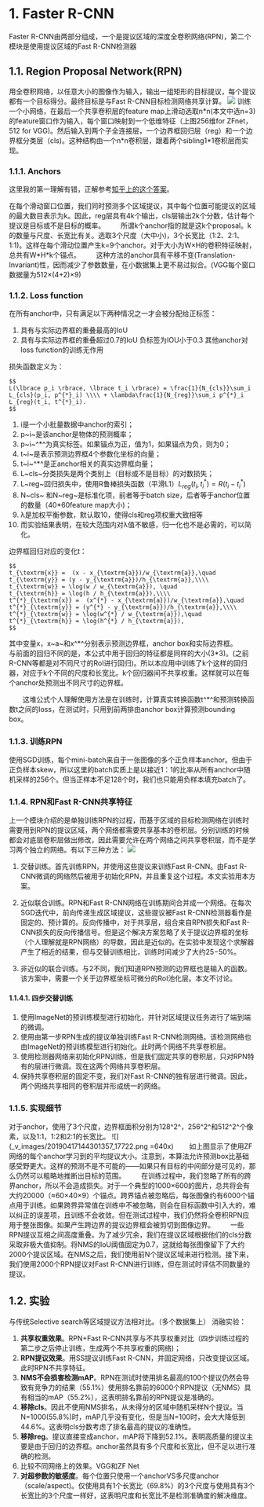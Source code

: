 # 1. Faster R-CNN
Faster R-CNN由两部分组成，一个是提议区域的深度全卷积网络(RPN)，第二个模块是使用提议区域的Fast R-CNN检测器
## 1.1. Region Proposal Network(RPN)
用全卷积网络，以任意大小的图像作为输入，输出一组矩形的目标提议，每个提议都有一个目标得分。最终目标是与Fast R-CNN目标检测网络共享计算。
![](_v_images/20190413201518876_22375.png)
训练一个小网络，在最后一个共享卷积层的feature map上滑动选取n\*n(本文中选n=3)的feature窗口作为输入，每个窗口映射到一个低维特征（上图256维for ZFnet，512 for VGG)。然后输入到两个子全连接层，一个边界框回归层（reg）和一个边界框分类层（cls)。这种结构由一个n\*n卷积层，跟着两个sibling1\*1卷积层而实现。
### 1.1.1. Anchors
这里我的第一理解有错，正解参考[知乎上的这个答案](https://www.zhihu.com/question/42205480/answer/525212289)。

在每个滑动窗口位置，我们同时预测多个区域提议，其中每个位置可能提议的区域的最大数目表示为k。因此，reg层具有4k个输出，cls层输出2k个分数，估计每个提议是目标或不是目标的概率。
&emsp;&emsp;所谓k个anchor指的就是这k个proposal。k的数量与尺度、长宽比有关。选取3个尺度（大中小)，3个长宽比（1:2、2:1、1:1)。这样在每个滑动位置产生k=9个anchor。对于大小为W×H的卷积特征映射，总共有W\*H\*k个锚点。
&emsp;&emsp;这种方法的anchor具有平移不变(Translation-Invariant)性，因而减少了参数数量，在小数据集上更不易过拟合。(VGG每个窗口数据量为512×(4+2)×9)
### 1.1.2. Loss function
在所有anchor中，只有满足以下两种情况之一才会被分配给正标签：
1. 具有与实际边界框的重叠最高的IoU
2. 具有与实际边界框的重叠超过0.7的IoU 
负标签为IOU小于0.3
其他anchor对loss function的训练无作用

损失函数定义为：
```mathjax
$$
L(\lbrace p_i \rbrace, \lbrace t_i \rbrace) = \frac{1}{N_{cls}}\sum_i L_{cls}(p_i, p^{*}_i) \\\\ + \lambda\frac{1}{N_{reg}}\sum_i p^{*}_i L_{reg}(t_i, t^{*}_i).
$$
```
1. i是一个小批量数据中anchor的索引；
2. p~i~是该anchor是物体的预测概率；
3. p~i~^\*^为真实标签。如果锚点为正，值为1，如果锚点为负，则为0；
4. t~i~是表示预测边界框4个参数化坐标的向量；
5. t~i~^\*^是正anchor相关的真实边界框向量；
6. L~cls~分类损失是两个类别上（目标或不是目标）的对数损失；
7. L~reg~回归损失中，使用R鲁棒损失函数（平滑L1）$L_{reg}(t_i, t^{*}_i)=R(t_i - t^{*}_i)$
8. N~cls~ 和N~reg~是标准化项，前者等于batch size，后者等于anchor位置的数量（40*60feature map大小)；
9. λ是加权平衡参数，默认取10，使得cls和reg项权重大致相等
10. 而实验结果表明，在较大范围内对λ值不敏感，归一化也不是必需的，可以简化。

边界框回归对应的变化t：
```mathjax
$$
t_{\textrm{x}} =  (x - x_{\textrm{a}})/w_{\textrm{a}},\quad
t_{\textrm{y}} = (y - y_{\textrm{a}})/h_{\textrm{a}},\\\\
t_{\textrm{w}} = \log(w / w_{\textrm{a}}), \quad
t_{\textrm{h}} = \log(h / h_{\textrm{a}}),\\\\
t^{*}_{\textrm{x}} =  (x^{*} - x_{\textrm{a}})/w_{\textrm{a}},\quad
t^{*}_{\textrm{y}} = (y^{*} - y_{\textrm{a}})/h_{\textrm{a}},\\\\
t^{*}_{\textrm{w}} = \log(w^{*} / w_{\textrm{a}}),\quad
t^{*}_{\textrm{h}} = \log(h^{*} / h_{\textrm{a}}),
$$
```
其中变量x，x~a~和x^*^分别表示预测边界框，anchor box和实际边界框。
&emsp;&emsp;与前面的回归不同的是，本公式中用于回归的特征都是同样的大小(3\*3)。(之前R-CNN等都是对不同尺寸的RoI进行回归)。所以本应用中训练了k个这样的回归器，对应于k个不同的尺度和长宽比。k个回归器间不共享权重。这样就可以在每个anchor处预测出不同尺寸的边界框。

&emsp;&emsp;这堆公式个人理解使用方法是在训练时，计算真实转换函数t^*^和预测转换函数t之间的loss，在测试时，只用到前两排由anchor box计算预测bounding box。
### 1.1.3. 训练RPN
使用SGD训练，每个mini-batch来自于一张图像的多个正负样本anchor。但由于正负样本skew，所以这里的batch实质上是以接近1：1的比率从所有anchor中随机采样的256个。但当正样本不足128个时，我们也只能用负样本填充batch了。
### 1.1.4. RPN和Fast R-CNN共享特征
上一个模块介绍的是单独训练RPN的过程，而基于区域的目标检测网络在训练时需要用到RPN的提议区域，两个网络都需要共享基本的卷积层。分别训练的时候都会对底层卷积层做出修改，因此需要允许在两个网络之间共享卷积层，而不是学习两个独立的网络。有以下三种方法：
![](_v_images/20190415152754396_19556.png)
1. 交替训练。首先训练RPN，并使用这些提议来训练Fast R-CNN。由Fast R-CNN微调的网络然后被用于初始化RPN，并且重复这个过程。本文实验用本方案。

2. 近似联合训练。RPN和Fast R-CNN网络在训练期间合并成一个网络。在每次SGD迭代中，前向传递生成区域提议，这些提议被Fast R-CNN检测器看作是固定的、预计算的。反向传播中，对于共享层，组合来自RPN损失和Fast R-CNN损失的反向传播信号。但是这个解决方案忽略了关于提议边界框的坐标（个人理解就是RPN网络）的导数，因此是近似的。在实验中发现这个求解器产生了相近的结果，但与交替训练相比，训练时间减少了大约25−50%。

3. 非近似的联合训练。与2不同，我们知道RPN预测的边界框也是输入的函数。该方案中，需要一个关于边界框坐标可微分的RoI池化层。本文不讨论。
#### 1.1.4.1. 四步交替训练
1. 使用ImageNet的预训练模型进行初始化，并针对区域提议任务进行了端到端的微调。
2. 使用由第一步RPN生成的提议单独训练Fast R-CNN检测网络。该检测网络也由ImageNet的预训练模型进行初始化。此时两个网络不共享卷积层。
3. 使用检测器网络来初始化RPN训练，但是我们固定共享的卷积层，只对RPN特有的层进行微调。现在这两个网络共享卷积层。
4. 保持共享卷积层的固定不变，我们对Fast R-CNN的独有层进行微调。因此，两个网络共享相同的卷积层并形成统一的网络。
### 1.1.5. 实现细节
对于anchor，使用了3个尺度，边界框面积分别为128^2^，256^2^和512^2^个像素，以及1:1，1:2和2:1的长宽比。
![](_v_images/20190417144301357_17722.png =640x)
&emsp;&emsp;如上图显示了使用ZF网络的每个anchor学习到的平均提议大小。注意到，本算法允许预测box比基础感受野更大。这样的预测不是不可能的——如果只有目标的中间部分是可见的，那么仍然可以粗略地推断出目标的范围。
&emsp;&emsp;在训练过程中，我们忽略了所有的跨界anchor，所以不会造成损失。对于一个典型的1000×600的图片，总共将会有大约20000（≈60×40×9）个锚点。跨界锚点被忽略后，每张图像约有6000个锚点用于训练。如果跨界异常值在训练中不被忽略，则会在目标函数中引入大的，难以纠正的误差项，且训练不会收敛。但在测试过程中，我们仍然将全卷积RPN应用于整张图像。如果产生跨边界的提议边界框会被剪切到图像边界。
&emsp;&emsp;一些RPN提议互相之间高度重叠。为了减少冗余，我们在提议区域根据他们的cls分数采取非极大值抑制。将NMS的IoU阈值固定为0.7，这就给每张图像留下了大约2000个提议区域。在NMS之后，我们使用前N个提议区域来进行检测。接下来，我们使用2000个RPN提议对Fast R-CNN进行训练，但在测试时评估不同数量的提议。
## 1.2. 实验
与传统Selective search等区域提议方法相对比。（多个数据集上）
消融实验：
1. **共享权重效果**。RPN+Fast R-CNN共享与不共享权重对比（四步训练过程的第二步之后停止训练，生成两个不共享权重的网络)；
2. **RPN提议效果**。用SS提议训练Fast R-CNN，并固定网络，只改变提议区域。此时RPN不共享特征。
3. **NMS不会损害检测mAP**。RPN在测试时使用排名最高的100个提议仍然会导致有竞争力的结果（55.1%）使用排名靠前的6000个RPN提议（无NMS）具有相当的mAP（55.2%），这表明排名靠前的RPN提议是准确的。
4. **移除cls**。因此不使用NMS排名，从未得分的区域中随机采样N个提议。当N=1000(55.8%)时，mAP几乎没有变化，但是当N=100时，会大大降低到44.6%。这表明cls分数考虑了排名最高的提议的准确性。
5. **移除reg**。提议直接变成anchor，mAP将下降到52.1%。表明高质量的提议主要是由于回归的边界框。anchor虽然具有多个尺度和长宽比，但不足以进行准确的检测。
6. 比较不同网络上的效果。VGG和ZF Net
7. **对超参数的敏感度**。每个位置只使用一个anchorVS多尺度anchor（scale/aspect)。仅使用具有1个长宽比（69.8%）的3个尺度与使用具有3个长宽比的3个尺度一样好，这表明尺度和长宽比不是检测准确度的解决维度。